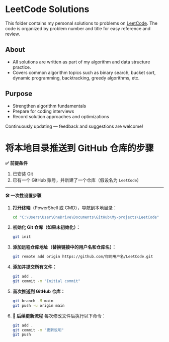 # LeetCode Solutions

This folder contains my personal solutions to problems on [LeetCode](https://leetcode.com/). The code is organized by problem number and title for easy reference and review.

## About

- All solutions are written as part of my algorithm and data structure practice.
- Covers common algorithm topics such as binary search, bucket sort, dynamic programming, backtracking, greedy algorithms, etc.

## Purpose

- Strengthen algorithm fundamentals
- Prepare for coding interviews
- Record solution approaches and optimizations

Continuously updating — feedback and suggestions are welcome!

# 将本地目录推送到 GitHub 仓库的步骤

**✅ 前提条件**  
1. 已安装 Git  
2. 已有一个 GitHub 账号，并新建了一个仓库（假设名为 `LeetCode`）

---

**🛠️ 一次性设置步骤**  

1. **打开终端**（PowerShell 或 CMD），导航到本地目录：  
   ```bash
   cd "C:\Users\User\OneDrive\Documents\GitHub\My-projects\LeetCode"

2. **初始化 Git 仓库（如果未初始化）：**
   ```bash
   git init

3. **添加远程仓库地址（替换链接中的用户名和仓库名）：**
   ```bash
   git remote add origin https://github.com/你的用户名/LeetCode.git

4. **添加并提交所有文件：**
   ```bash
   git add .
   git commit -m "Initial commit"

5. **首次推送到 GitHub 仓库：**
   ```bash
   git branch -M main
   git push -u origin main

6. **🔁 后续更新流程**
   每次修改文件后执行以下命令：
   ```bash
   git add .
   git commit -m "更新说明"
   git push
